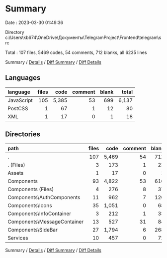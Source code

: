 # Summary

Date : 2023-03-30 01:49:36

Directory c:\\Users\\kb674\\OneDrive\\Документы\\TelegramProject\\Frontend\\telegram\\src

Total : 107 files,  5469 codes, 54 comments, 712 blanks, all 6235 lines

Summary / [Details](details.md) / [Diff Summary](diff.md) / [Diff Details](diff-details.md)

## Languages
| language | files | code | comment | blank | total |
| :--- | ---: | ---: | ---: | ---: | ---: |
| JavaScript | 105 | 5,385 | 53 | 699 | 6,137 |
| PostCSS | 1 | 67 | 1 | 12 | 80 |
| XML | 1 | 17 | 0 | 1 | 18 |

## Directories
| path | files | code | comment | blank | total |
| :--- | ---: | ---: | ---: | ---: | ---: |
| . | 107 | 5,469 | 54 | 712 | 6,235 |
| . (Files) | 3 | 173 | 1 | 23 | 197 |
| Assets | 1 | 17 | 0 | 1 | 18 |
| Components | 93 | 4,822 | 53 | 616 | 5,491 |
| Components (Files) | 4 | 276 | 8 | 37 | 321 |
| Components\\AuthComponents | 11 | 962 | 7 | 126 | 1,095 |
| Components\\Icons | 35 | 1,051 | 0 | 68 | 1,119 |
| Components\\InfoContainer | 3 | 212 | 1 | 33 | 246 |
| Components\\MessageContainer | 13 | 527 | 31 | 84 | 642 |
| Components\\SideBar | 27 | 1,794 | 6 | 268 | 2,068 |
| Services | 10 | 457 | 0 | 72 | 529 |

Summary / [Details](details.md) / [Diff Summary](diff.md) / [Diff Details](diff-details.md)